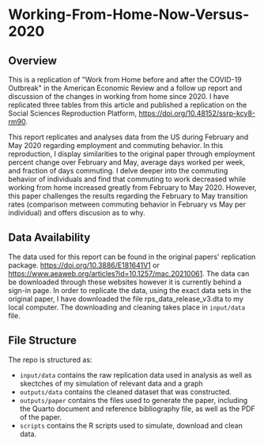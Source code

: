 # Working-From-Home-Now-Versus-2020

## Overview
This is a replication of "Work from Home before and after the COVID-19 Outbreak" in the American Economic Review and a follow up report and discussion of the changes in working from home since 2020. I have replicated three tables from this article and published a replication on the Social Sciences Reproduction Platform, https://doi.org/10.48152/ssrp-kcy8-rm90. 

This report replicates and analyses data from the US during February and May 2020 regarding employment and commuting behavior. In this reproduction, I display similarities to the original paper through employment percent change over February and May, average days worked per week, and fraction of days commuting. I delve deeper into the commuting behavior of individuals and find that commuting to work decreased while working from home increased greatly from February to May 2020. However, this paper challenges the results regarding the February to May transition rates (comparison metween commuting behavior in February vs May per individual) and offers discusion as to why.

## Data Availability
The data used for this report can be found in the original papers' replication package. https://doi.org/10.3886/E181641V1 or https://www.aeaweb.org/articles?id=10.1257/mac.20210061.
The data can be downloaded through these websites however it is currently behind a sign-in page. In order to replicate the data, using the exact data sets in the original paper, I have downloaded the file rps_data_release_v3.dta to my local computer. The downloading and cleaning takes place in `input/data` file.

## File Structure
The repo is structured as:

-   `input/data` contains the raw replication data used in analysis as well as skectches of my simulation of relevant data and a graph
-   `outputs/data` contains the cleaned dataset that was constructed.
-   `outputs/paper` contains the files used to generate the paper, including the Quarto document and reference bibliography file, as well as the PDF of the paper. 
-   `scripts` contains the R scripts used to simulate, download and clean data.


